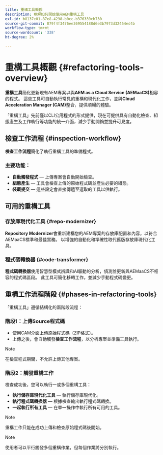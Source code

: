 ```yaml
---
title: 重構工具概觀
description: 瞭解如何開始使用AEM重構工具
exl-id: b8137e01-87e8-4298-b0cc-b376330cb730
source-git-commit: 879f4f3476ee369554188d6e3b7973d32454ed4b
workflow-type: tm+mt
source-wordcount: '338'
ht-degree: 2%

---
```


<!-- Alexandru: temporarily commeting this out, since it breaks validation

>[!CONTEXTUALHELP]
>id="aemcloud_rs_overview"
>title="Overview"
>abstract="Refactoring Tools is a solution developed by Adobe to help refactor existing AEM projects for compatibility with AEM as a Cloud Service. The tools are executed via Cloud Acceleration Manager (CAM) and automate key modernization tasks."
>additional-url="https://experienceleague.adobe.com/docs/experience-manager-cloud-service/content/migration-journey/cloud-migration/content-transfer-tool/guidelines-best-practices-content-transfer-tool.html" text="Guidelines and Best Practices"

-->

# 重構工具概觀 {#refactoring-tools-overview}

**重構工具**&#x200B;簡化更新現有AEM專案以與&#x200B;**AEM as a Cloud Service (AEMaaCS)**&#x200B;相容的程式。 這些工具可自動執行常見的重構和現代化工作，並與&#x200B;**Cloud Acceleration Manager (CAM)**&#x200B;整合，提供順暢的體驗。

「重構工具」先前僅以CLI公用程式的形式提供，現在可提供具有自動化檢查、組態產生及工作執行等功能的統一介面，減少手動開銷並提升可見度。

## 檢查工作流程 {#inspection-workflow}

**檢查工作流程**&#x200B;簡化了執行重構工具的準備程式。

### 主要功能：

* **自動觸發程式** — 上傳專案會自動開始檢查。
* **組態產生** — 工具會檢查上傳的原始程式碼並產生必要的組態。
* **裝載提交** — 這些設定會直接傳遞至選取的工具以供執行。

## 可用的重構工具

### 存放庫現代化工具 {#repo-modernizer}

**Repository Modernizer**&#x200B;會重新建構您的AEM專案的存放庫配置和內容，以符合AEMaaCS標準和最佳實務。 以增強的自動化和準確性取代舊版存放庫現代化工具。

### 程式碼轉換器 {#code-transformer}

**程式碼轉換器**&#x200B;使用智慧型模式辨識和AI驅動的分析，偵測並更新與AEMaaCS不相容的程式碼區段。 此工具可簡化移轉工作，並減少手動程式碼變更。

## 重構工作流程階段 {#phases-in-refactoring-tools}

「重構工具」遵循結構化的兩階段流程：

### 階段1：上傳Source程式碼

* 使用CAM介面上傳原始程式碼（ZIP格式）。
* 上傳之後，會自動觸發&#x200B;**檢查工作流程**，以分析專案並準備工具執行。

>[!NOTE]
>在檢查程式期間，不允許上傳其他專案。

### 階段2：觸發重構工作

檢查成功後，您可以執行一或多個重構工具：

* **執行儲存庫現代化工具** — 執行儲存庫現代化。
* **執行程式碼轉換器** — 根據檢查輸出執行程式碼轉換。
* **一起執行所有工具** — 在單一操作中執行所有可用的工具。

>[!NOTE]
>重構工作只能在成功上傳和檢查原始程式碼後開始。

>[!NOTE]
>使用者可以平行觸發多個重構作業，但每個作業將分別執行。
